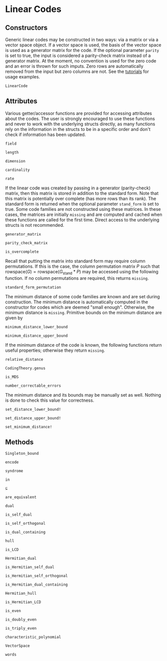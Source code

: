 # Linear Codes

## Constructors

Generic linear codes may be constructed in two ways: via a matrix or via a vector space object. If a vector space is used, the basis of the vector space is used as a generator matrix for the code. If the optional parameter `parity` is set to true, the input is considered a parity-check matrix instead of a generator matrix. At the moment, no convention is used for the zero code and an error is thrown for such imputs. Zero rows are automatically removed from the input but zero columns are not. See the [tutorials](link) for usage examples.
```@docs
LinearCode
```

## Attributes

Various getter/accessor functions are provided for accessing attributes about the codes. The user is strongly encouraged to use these functions and never to work with the underlying structs directly, as many functions rely on the information in the structs to be in a specific order and don't check if information has been updated.

```@docs
field
```

```@docs
length
```

```@docs
dimension
```

```@docs
cardinality
```

```@docs
rate
```

If the linear code was created by passing in a generator (parity-check) matrix, then this matrix is stored in addition to the standard form. Note that this matrix is potentially over complete (has more rows than its rank). The standard form is returned when the optional parameter `stand_form` is set to true. Some code families are not constructed using these matrices. In these cases, the matrices are initially `missing` and are computed and cached when these functions are called for the first time. Direct access to the underlying structs is not recommended.
```@docs
generator_matrix
```

```@docs
parity_check_matrix
```

```@docs
is_overcomplete
```

Recall that putting the matrix into standard form may require column permutations. If this is the case, the column permutation matrix $P$ such that $\mathrm{rowspace}(G) = \mathrm{rowspace}(G_\mathrm{stand} * P)$ may be accessed using the following function. If no column permutations are required, this returns `missing`.
```@docs
standard_form_permutation
```

The minimum distance of some code families are known and are set during construction. The minimum distance is automatically computed in the constructor for codes which are deemed "small enough". Otherwise, the minimum distance is `missing`. Primitive bounds on the minimum distance are given by
```@docs
minimum_distance_lower_bound
```

```@docs
minimum_distance_upper_bound
```

If the minimum distance of the code is known, the following functions return useful properties; otherwise they return `missing`.

```@docs
relative_distance
```

```@docs
CodingTheory.genus
```

```@docs
is_MDS
```

```@docs
number_correctable_errors
```

The minimum distance and its bounds may be manually set as well. Nothing is done to check this value for correctness.
```@docs
set_distance_lower_bound!
```

```@docs
set_distance_upper_bound!
```

```@docs
set_minimum_distance!
```

## Methods

```@docs
Singleton_bound
```

```@docs
encode
```

```@docs
syndrome
```

```@docs
in
```

```@docs
⊆
```

```@docs
are_equivalent
```

```@docs
dual
```

```@docs
is_self_dual
```

```@docs
is_self_orthogonal
```

```@docs
is_dual_containing
```

```@docs
hull
```

```@docs
is_LCD
```

```@docs
Hermitian_dual
```

```@docs
is_Hermitian_self_dual
```

```@docs
is_Hermitian_self_orthogonal
```

```@docs
is_Hermitian_dual_containing
```

```@docs
Hermitian_hull
```

```@docs
is_Hermitian_LCD
```

```@docs
is_even
```

```@docs
is_doubly_even
```

```@docs
is_triply_even
```

```@docs
characteristic_polynomial
```

```@docs
VectorSpace
```

```@docs
words
```
